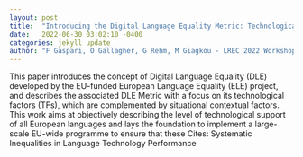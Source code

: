 ```yaml
---
layout: post
title:  "Introducing the Digital Language Equality Metric: Technological Factors"
date:   2022-06-30 03:02:10 -0400
categories: jekyll update
author: "F Gaspari, O Gallagher, G Rehm, M Giagkou - LREC 2022 Workshop , 2022"
---
```

This paper introduces the concept of Digital Language Equality (DLE) developed by the EU-funded European Language Equality (ELE) project, and describes the associated DLE Metric with a focus on its technological factors (TFs), which are complemented by situational contextual factors. This work aims at objectively describing the level of technological support of all European languages and lays the foundation to implement a large-scale EU-wide programme to ensure that these  Cites: Systematic Inequalities in Language Technology Performance